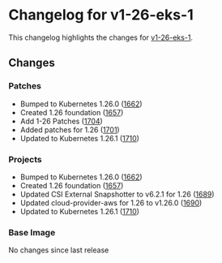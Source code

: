 # Changelog for v1-26-eks-1

This changelog highlights the changes for [v1-26-eks-1](https://github.com/aws/eks-distro/tree/v1-26-eks-1).

## Changes

### Patches
* Bumped to Kubernetes 1.26.0 ([1662](https://github.com/aws/eks-distro/pull/1662))
* Created 1.26 foundation ([1657](https://github.com/aws/eks-distro/pull/1657))
* Add 1-26 Patches ([1704](https://github.com/aws/eks-distro/pull/1704))
* Added patches for 1.26 ([1701](https://github.com/aws/eks-distro/pull/1701))
* Updated to Kubernetes 1.26.1 ([1710](https://github.com/aws/eks-distro/pull/1710))

### Projects
* Bumped to Kubernetes 1.26.0 ([1662](https://github.com/aws/eks-distro/pull/1662))
* Created 1.26 foundation ([1657](https://github.com/aws/eks-distro/pull/1657))
* Updated CSI External Snapshotter to v6.2.1 for 1.26 ([1689](https://github.com/aws/eks-distro/pull/1689))
* Updated cloud-provider-aws for 1.26 to v1.26.0 ([1690](https://github.com/aws/eks-distro/pull/1690))
* Updated to Kubernetes 1.26.1 ([1710](https://github.com/aws/eks-distro/pull/1710))

### Base Image
No changes since last release

